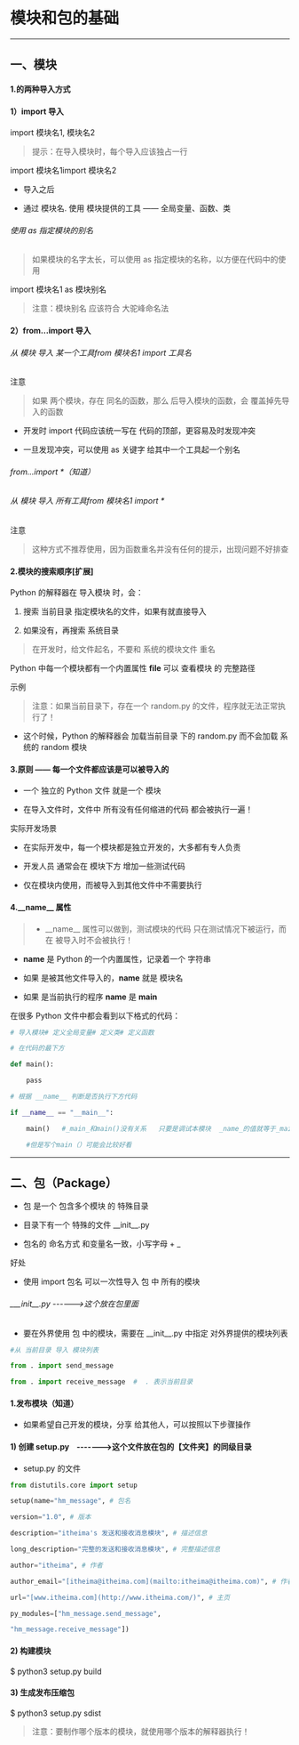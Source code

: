 # 模块和包的基础

---

## 一、模块

#### 1.的两种导入方式

#### 1）import 导入

import 模块名1, 模块名2

> 提示：在导入模块时，每个导入应该独占一行

import 模块名1import 模块名2

- 导入之后

- 通过 模块名. 使用 模块提供的工具 —— 全局变量、函数、类

###### 使用 as 指定模块的别名

> 如果模块的名字太长，可以使用 as 指定模块的名称，以方便在代码中的使用

import 模块名1 as 模块别名

> 注意：模块别名 应该符合 大驼峰命名法

#### 2）from...import 导入

###### 从 模块 导入 某一个工具from 模块名1 import 工具名

注意

> 如果 两个模块，存在 同名的函数，那么 后导入模块的函数，会 覆盖掉先导入的函数

- 开发时 import 代码应该统一写在 代码的顶部，更容易及时发现冲突

- 一旦发现冲突，可以使用 as 关键字 给其中一个工具起一个别名

###### from...import *（知道）

###### 从 模块 导入 所有工具from 模块名1 import *

注意

> 这种方式不推荐使用，因为函数重名并没有任何的提示，出现问题不好排查

#### 2.模块的搜索顺序[扩展]

Python 的解释器在 导入模块 时，会：

1. 搜索 当前目录 指定模块名的文件，如果有就直接导入

2. 如果没有，再搜索 系统目录

> 在开发时，给文件起名，不要和 系统的模块文件 重名

Python 中每一个模块都有一个内置属性 __file__ 可以 查看模块 的 完整路径

示例

> 注意：如果当前目录下，存在一个 random.py 的文件，程序就无法正常执行了！

- 这个时候，Python 的解释器会 加载当前目录 下的 random.py 而不会加载 系统的 random 模块

#### 3.原则 —— 每一个文件都应该是可以被导入的

- 一个 独立的 Python 文件 就是一个 模块

- 在导入文件时，文件中 所有没有任何缩进的代码 都会被执行一遍！

实际开发场景

- 在实际开发中，每一个模块都是独立开发的，大多都有专人负责

- 开发人员 通常会在 模块下方 增加一些测试代码

- 仅在模块内使用，而被导入到其他文件中不需要执行

#### 4.\_\_name\_\_ 属性

> - \_\_name\_\_ 属性可以做到，测试模块的代码 只在测试情况下被运行，而在 被导入时不会被执行！

- __name__ 是 Python 的一个内置属性，记录着一个 字符串

- 如果 是被其他文件导入的，__name__ 就是 模块名

- 如果 是当前执行的程序 __name__ 是 __main__

在很多 Python 文件中都会看到以下格式的代码：

```py
# 导入模块# 定义全局变量# 定义类# 定义函数

# 在代码的最下方

def main():

    pass

# 根据 __name__ 判断是否执行下方代码

if __name__ == "__main__":

    main()   #_main_和main()没有关系   只要是调试本模块  _name_的值就等于_main_  满足条件  if底下的语句就会执行

    #但是写个main（）可能会比较好看
```

---

## 二、包（Package）

- 包 是一个 包含多个模块 的 特殊目录

- 目录下有一个 特殊的文件 \_\_init\_\_.py

- 包名的 命名方式 和变量名一致，小写字母 + _

好处

- 使用 import 包名 可以一次性导入 包 中 所有的模块

###### \_\___init_\_\_.py ------>这个放在包里面

- 要在外界使用 包 中的模块，需要在 \_\_init\_\_.py 中指定 对外界提供的模块列表

```py
#从 当前目录 导入 模块列表

from . import send_message

from . import receive_message  #  . 表示当前目录
```

#### 1.发布模块（知道）

- 如果希望自己开发的模块，分享 给其他人，可以按照以下步骤操作

#### 1) 创建 setup.py    ------->这个文件放在包的【文件夹】的同级目录

- setup.py 的文件

```py
from distutils.core import setup

setup(name="hm_message", # 包名

version="1.0", # 版本

description="itheima's 发送和接收消息模块", # 描述信息

long_description="完整的发送和接收消息模块", # 完整描述信息

author="itheima", # 作者

author_email="[itheima@itheima.com](mailto:itheima@itheima.com)", # 作者邮箱

url="[www.itheima.com](http://www.itheima.com/)", # 主页

py_modules=["hm_message.send_message",

"hm_message.receive_message"])
```

#### 2) 构建模块

$ python3 setup.py build

#### 3) 生成发布压缩包

$ python3 setup.py sdist

> 注意：要制作哪个版本的模块，就使用哪个版本的解释器执行！
